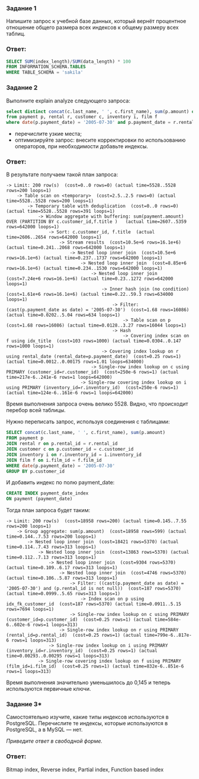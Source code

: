 ### Задание 1

Напишите запрос к учебной базе данных, который вернёт процентное отношение общего размера всех индексов к общему размеру всех таблиц.

### Ответ:

```sql
SELECT SUM(index_length)/SUM(data_length) * 100
FROM INFORMATION_SCHEMA.TABLES
WHERE TABLE_SCHEMA = 'sakila'
```
### Задание 2

Выполните explain analyze следующего запроса:
```sql
select distinct concat(c.last_name, ' ', c.first_name), sum(p.amount) over (partition by c.customer_id, f.title)
from payment p, rental r, customer c, inventory i, film f
where date(p.payment_date) = '2005-07-30' and p.payment_date = r.rental_date and r.customer_id = c.customer_id and i.inventory_id = r.inventory_id
```
- перечислите узкие места;
- оптимизируйте запрос: внесите корректировки по использованию операторов, при необходимости добавьте индексы.

### Ответ:

В результате получаем такой план запроса:
```
-> Limit: 200 row(s)  (cost=0..0 rows=0) (actual time=5528..5528 rows=200 loops=1)
    -> Table scan on <temporary>  (cost=2.5..2.5 rows=0) (actual time=5528..5528 rows=200 loops=1)
        -> Temporary table with deduplication  (cost=0..0 rows=0) (actual time=5528..5528 rows=391 loops=1)
            -> Window aggregate with buffering: sum(payment.amount) OVER (PARTITION BY c.customer_id,f.title )   (actual time=2607..5359 rows=642000 loops=1)
                -> Sort: c.customer_id, f.title  (actual time=2606..2654 rows=642000 loops=1)
                    -> Stream results  (cost=10.5e+6 rows=16.1e+6) (actual time=0.241..2068 rows=642000 loops=1)
                        -> Nested loop inner join  (cost=10.5e+6 rows=16.1e+6) (actual time=0.237..1737 rows=642000 loops=1)
                            -> Nested loop inner join  (cost=8.85e+6 rows=16.1e+6) (actual time=0.234..1530 rows=642000 loops=1)
                                -> Nested loop inner join  (cost=7.24e+6 rows=16.1e+6) (actual time=0.23..1272 rows=642000 loops=1)
                                    -> Inner hash join (no condition)  (cost=1.61e+6 rows=16.1e+6) (actual time=0.22..59.3 rows=634000 loops=1)
                                        -> Filter: (cast(p.payment_date as date) = '2005-07-30')  (cost=1.68 rows=16086) (actual time=0.0202..5.04 rows=634 loops=1)
                                            -> Table scan on p  (cost=1.68 rows=16086) (actual time=0.0128..3.27 rows=16044 loops=1)
                                        -> Hash
                                            -> Covering index scan on f using idx_title  (cost=103 rows=1000) (actual time=0.0304..0.147 rows=1000 loops=1)
                                    -> Covering index lookup on r using rental_date (rental_date=p.payment_date)  (cost=0.25 rows=1) (actual time=0.0012..0.00175 rows=1.01 loops=634000)
                                -> Single-row index lookup on c using PRIMARY (customer_id=r.customer_id)  (cost=250e-6 rows=1) (actual time=217e-6..241e-6 rows=1 loops=642000)
                            -> Single-row covering index lookup on i using PRIMARY (inventory_id=r.inventory_id)  (cost=250e-6 rows=1) (actual time=124e-6..161e-6 rows=1 loops=642000)

```
Время выполнения запроса очень велико 5528.
Видно, что происходит перебор всей таблицы.


Нужно переписать запрос, используя соединения с таблицами:
```sql
SELECT concat(c.last_name, ' ', c.first_name), sum(p.amount)
FROM payment p
JOIN rental r on p.rental_id = r.rental_id
JOIN customer c on p.customer_id = c.customer_id
JOIN inventory i on r.inventory_id = i.inventory_id
JOIN film f on i.film_id = f.film_id
WHERE date(p.payment_date) = '2005-07-30'
GROUP BY p.customer_id
```

И добавить индекс по полю payment_date:
```sql
CREATE INDEX payment_date_index
ON payment (payment_date)
```
Тогда план запроса будет таким:
```
-> Limit: 200 row(s)  (cost=18958 rows=200) (actual time=0.145..7.55 rows=200 loops=1)
    -> Group aggregate: sum(p.amount)  (cost=18958 rows=599) (actual time=0.144..7.53 rows=200 loops=1)
        -> Nested loop inner join  (cost=18421 rows=5370) (actual time=0.114..7.43 rows=313 loops=1)
            -> Nested loop inner join  (cost=13863 rows=5370) (actual time=0.112..7.13 rows=313 loops=1)
                -> Nested loop inner join  (cost=9304 rows=5370) (actual time=0.109..6.17 rows=313 loops=1)
                    -> Nested loop inner join  (cost=4746 rows=5370) (actual time=0.106..5.87 rows=313 loops=1)
                        -> Filter: ((cast(p.payment_date as date) = '2005-07-30') and (p.rental_id is not null))  (cost=187 rows=5370) (actual time=0.0999..5.65 rows=313 loops=1)
                            -> Index scan on p using idx_fk_customer_id  (cost=187 rows=5370) (actual time=0.0911..5.15 rows=7694 loops=1)
                        -> Single-row index lookup on c using PRIMARY (customer_id=p.customer_id)  (cost=0.25 rows=1) (actual time=584e-6..602e-6 rows=1 loops=313)
                    -> Single-row index lookup on r using PRIMARY (rental_id=p.rental_id)  (cost=0.25 rows=1) (actual time=799e-6..817e-6 rows=1 loops=313)
                -> Single-row index lookup on i using PRIMARY (inventory_id=r.inventory_id)  (cost=0.25 rows=1) (actual time=0.00293..0.00295 rows=1 loops=313)
            -> Single-row covering index lookup on f using PRIMARY (film_id=i.film_id)  (cost=0.25 rows=1) (actual time=832e-6..851e-6 rows=1 loops=313)
```
Время выполнения значительно уменьшилось до 0,145 и теперь используются первичные ключи.

### Задание 3*

Самостоятельно изучите, какие типы индексов используются в PostgreSQL. Перечислите те индексы, которые используются в PostgreSQL, а в MySQL — нет.

*Приведите ответ в свободной форме.*

### Ответ:

Bitmap index, Reverse index, Partial index, Function based index


